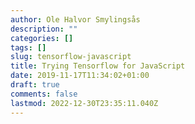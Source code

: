 ```yaml
---
author: Ole Halvor Smylingsås
description: ""
categories: []
tags: []
slug: tensorflow-javascript
title: Trying Tensorflow for JavaScript
date: 2019-11-17T11:34:02+01:00
draft: true
comments: false
lastmod: 2022-12-30T23:35:11.040Z
---
```

